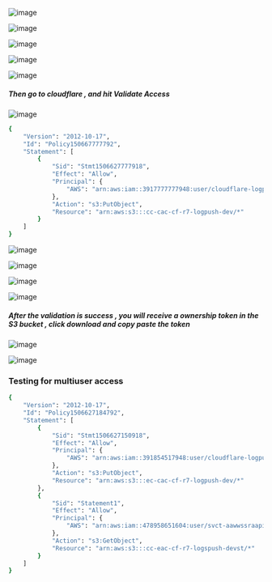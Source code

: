 
![image](https://github.com/securewithsam/Cloud/assets/85324643/ca9b9206-f9e4-4047-8983-e5097f9ec23c)

![image](https://github.com/securewithsam/Cloud/assets/85324643/ce1e8cc2-3dab-45d1-bf4f-9e8a77308d8c)

![image](https://github.com/securewithsam/Cloud/assets/85324643/246c4368-c634-4db5-aab2-cb1b0d173eca)

![image](https://github.com/securewithsam/Cloud/assets/85324643/0ae0909c-0d72-480b-ab58-c19f1a372351)

![image](https://github.com/securewithsam/Cloud/assets/85324643/67308a61-817a-46fa-8317-95ff4255cbdd)


##### Then go to cloudflare , and hit Validate Access
![image](https://github.com/securewithsam/Cloud/assets/85324643/04f98ac4-d529-4c7b-9f11-f863d3389ce0)

```sh
{
	"Version": "2012-10-17",
	"Id": "Policy150667777792",
	"Statement": [
		{
			"Sid": "Stmt1506627777918",
			"Effect": "Allow",
			"Principal": {
				"AWS": "arn:aws:iam::3917777777948:user/cloudflare-logpush"
			},
			"Action": "s3:PutObject",
			"Resource": "arn:aws:s3:::cc-cac-cf-r7-logpush-dev/*"
		}
	]
}

```


![image](https://github.com/securewithsam/Cloud/assets/85324643/a2607337-702b-4961-b4f3-2eb61931a461)

![image](https://github.com/securewithsam/Cloud/assets/85324643/704408b1-3578-4282-abe5-8c56f4bbcf2c)

![image](https://github.com/securewithsam/Cloud/assets/85324643/f44670e2-6afb-405a-9e36-67b6b1cd9e62)

![image](https://github.com/securewithsam/Cloud/assets/85324643/e58fe95b-ee6f-40ff-9b84-3e6044198cf0)



##### After the validation is success , you will receive a ownership token in the S3 bucket , click download and copy paste the token 
![image](https://github.com/securewithsam/Cloud/assets/85324643/4e87b5af-7cb9-48a3-950f-579be6631780)

![image](https://github.com/securewithsam/Cloud/assets/85324643/bf6cdc1d-8d08-4b6e-b5f4-16be83040a6a)




### Testing for multiuser access

```sh
{
	"Version": "2012-10-17",
	"Id": "Policy1506627184792",
	"Statement": [
		{
			"Sid": "Stmt1506627150918",
			"Effect": "Allow",
			"Principal": {
				"AWS": "arn:aws:iam::391854517948:user/cloudflare-logpush"
			},
			"Action": "s3:PutObject",
			"Resource": "arn:aws:s3:::ec-cac-cf-r7-logpush-dev/*"
		},
		{
			"Sid": "Statement1",
			"Effect": "Allow",
			"Principal": {
				"AWS": "arn:aws:iam::478958651604:user/svct-aawwssraapiid7"
			},
			"Action": "s3:GetObject",
			"Resource": "arn:aws:s3:::cc-eac-cf-r7-logspush-devst/*"
		}
	]
}
```
